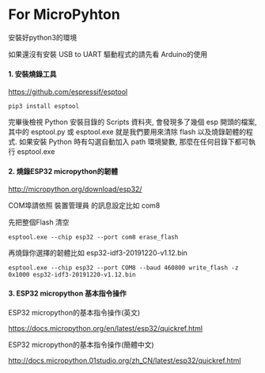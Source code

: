 # For MicroPyhton

安裝好python3的環境

如果還沒有安裝 USB to UART 驅動程式的請先看 Arduino的使用



#### 1. 安裝燒錄工具

https://github.com/espressif/esptool



`pip3 install esptool` 

完畢後檢視 Python 安裝目錄的 Scripts 資料夾, 會發現多了幾個 esp 開頭的檔案, 其中的 esptool.py 或 esptool.exe 就是我們要用來清除 flash 以及燒錄韌體的程式. 如果安裝 Python 時有勾選自動加入 path 環境變數, 那麼在任何目錄下都可執行 esptool.exe



#### 2. 燒錄ESP32 micropython的韌體

http://micropython.org/download/esp32/



COM埠請依照 裝置管理員 的訊息設定比如 com8

先把整個Flash 清空

`esptool.exe --chip esp32 --port com8 erase_flash`

再燒錄你選擇的韌體比如 esp32-idf3-20191220-v1.12.bin

`esptool.exe --chip esp32 --port COM8 --baud 460800 write_flash -z 0x1000 esp32-idf3-20191220-v1.12.bin`



#### 3. ESP32 micropython 基本指令操作

ESP32 micropython的基本指令操作(英文)

https://docs.micropython.org/en/latest/esp32/quickref.html

ESP32 micropython的基本指令操作(簡體中文)

http://docs.micropython.01studio.org/zh_CN/latest/esp32/quickref.html

